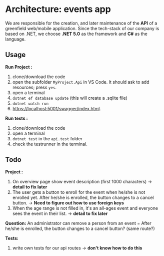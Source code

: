 # Architecture: events app

We are responsible for the creation, and later maintenance of the **API** of a greenfield web/mobile application. Since the tech-stack of our company is based on .NET, we choose **.NET 5.0** as the framework and **C#** as the language.


## Usage
**Run Project :**

1.  clone/download the code
2.  open the subfolder  `MyProject.Api`  in VS Code. It should ask to add resources; press  `yes`.
3.  open a terminal
4.  `dotnet ef database update`  (this will create a .sqlite file)
5.  `dotnet watch run`
6.  [https://localhost:5001/swagger/index.html](https://localhost:5001/swagger/index.html).

**Run tests :**
1.  clone/download the code
2.  open a terminal
3.  `dotnet test`  in the  `api.test`  folder
4.  check the testrunner in the terminal.


## Todo

**Project :**

 1. On overview page show event description (first 1000 characters) → **detail to fix later**
 2. The user gets a button to enroll for the event when he/she is not enrolled yet. After he/she is enrolled, the button changes to a cancel button. → **Need to figure out how to use foreign keys**
 3. When the age range is not filled in, it's an all-ages event and everyone sees the event in their list. → **detail to fix later**
 
**Question:** An administrator can remove a person from an event = After he/she is enrolled, the button changes to a cancel button? (same route?)

**Tests:**

 1. write own tests for our api routes → **don't know how to do this**
